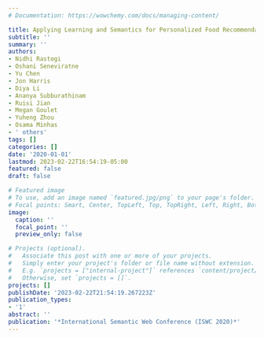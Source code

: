 ```yaml
---
# Documentation: https://wowchemy.com/docs/managing-content/

title: Applying Learning and Semantics for Personalized Food Recommendations⋆
subtitle: ''
summary: ''
authors:
- Nidhi Rastogi
- Oshani Seneviratne
- Yu Chen
- Jon Harris
- Diya Li
- Ananya Subburathinam
- Ruisi Jian
- Megan Goulet
- Yuheng Zhou
- Osama Minhas
- ' others'
tags: []
categories: []
date: '2020-01-01'
lastmod: 2023-02-22T16:54:19-05:00
featured: false
draft: false

# Featured image
# To use, add an image named `featured.jpg/png` to your page's folder.
# Focal points: Smart, Center, TopLeft, Top, TopRight, Left, Right, BottomLeft, Bottom, BottomRight.
image:
  caption: ''
  focal_point: ''
  preview_only: false

# Projects (optional).
#   Associate this post with one or more of your projects.
#   Simply enter your project's folder or file name without extension.
#   E.g. `projects = ["internal-project"]` references `content/project/deep-learning/index.md`.
#   Otherwise, set `projects = []`.
projects: []
publishDate: '2023-02-22T21:54:19.267223Z'
publication_types:
- '1'
abstract: ''
publication: '*International Semantic Web Conference (ISWC 2020)*'
---
```

